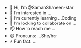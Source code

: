 - 👋 Hi, I’m @SamanShaheen-star
- 👀 I’m interested in ...
- 🌱 I’m currently learning ...Coding
- 💞️ I’m looking to collaborate on ...
- 📫 How to reach me ...
- 😄 Pronouns: ...She/her
- ⚡ Fun fact: ...

<!---
SamanShaheen-star/SamanShaheen-star is a ✨ special ✨ repository because its `README.md` (this file) appears on your GitHub profile.
You can click the Preview link to take a look at your changes.
--->
